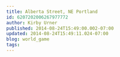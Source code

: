 ```yaml
---
title: Alberta Street, NE Portland
id: 6207202006267977772
author: Kirby Urner
published: 2014-08-24T15:49:00.002-07:00
updated: 2014-08-24T15:49:11.024-07:00
blog: world_game
tags: 
---
```


